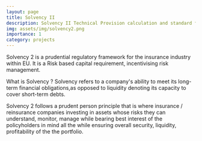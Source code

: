 ```yaml
---
layout: page
title: Solvency II
description: Solvency II Technical Provision calculation and standard formula
img: assets/img/solvency2.png
importance: 1
category: projects 
---
```


Solvency 2 is a prudential regulatory framework for the insurance industry within EU. It is a Risk based capital requirement, incentivising risk management.

What is Solvency ? 
Solvency refers to a company's ability to meet its long-term financial obligations,as opposed to liquidity denoting its capacity to cover short-term debts. 

Solvency 2 follows a prudent person principle that is where insurance / reinsurance companies investing in assets whose risks they can understand, monitor, manage while bearing best interest of the policyholders in mind all the while ensuring overall security, liquidity, profitability of the the portfolio. 




